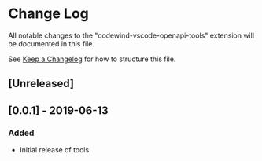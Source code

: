# Change Log

All notable changes to the "codewind-vscode-openapi-tools" extension will be documented in this file.

See [Keep a Changelog](http://keepachangelog.com/) for how to structure this file.

## [Unreleased]

## [0.0.1] - 2019-06-13
### Added
- Initial release of tools